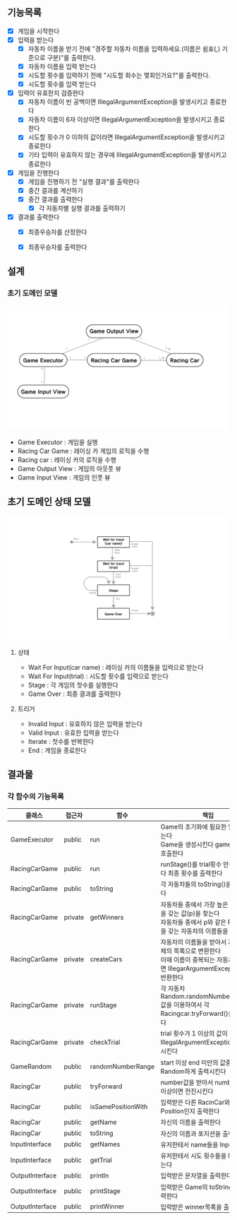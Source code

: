 

## 기능목록

- [X] 게임을 시작한다
- [X] 입력을 받는다
  - [X] 자동차 이름을 받기 전에 "경주할 자동차 이름을 입력하세요.(이름은 쉼표(,) 기준으로 구분)"를 출력한다.
  - [X] 자동차 이름을 입력 받는다
  - [X] 시도할 횟수를 입력하기 전에 "시도할 회수는 몇회인가요?"를 출력한다.
  - [X] 시도할 횟수를 입력 받는다 
- [X] 입력이 유효한지 검증한다
  - [X] 자동차 이름이 빈 공백이면 IllegalArgumentException을 발생시키고 종료한다
  - [X] 자동차 이름이 6자 이상이면 IllegalArgumentException을 발생시키고 종료한다
  - [X] 시도할 횟수가 0 이하의 값이라면 IllegalArgumentException을 발생시키고 종료한다 
  - [X] 기타 입력이 유효하지 않는 경우에 IllegalArgumentException을 발생시키고 종료한다
- [X] 게임을 진행한다
  - [X] 게임을 진행하기 전 "실행 결과"를 출력한다
  - [X] 중간 결과를 계산하기
  - [X] 중간 결과를 출력한다
      - [X] 각 자동차별 실행 결과를 출력하기
- [X] 결과를 출력한다
  - [X] 최종우승자를 산정한다
  - [X] 최종우승자를 출력한다
  


## 설계

### 초기 도메인 모델
![Domain Model Graph](./image/Domain1.png)

* Game Executor  : 게임을 실행
* Racing Car Game : 레이싱 카 게임의 로직을 수행 
* Racing car : 레이싱 카의 로직을 수행
* Game Output View : 게임의 아웃풋 뷰
* Game Input View : 게임의 인풋 뷰 

## 초기 도메인 상태 모델
![Domain State Graph](./image/State1.png)

1. 상태
   * Wait For Input(car name) : 레이싱 카의 이름들을 입력으로 받는다
   * Wait For Input(trial) : 시도할 횟수를 입력으로 받는다
   * Stage : 각 게임의 찻수를 실행한다
   * Game Over : 최종 결과를 출력한다

2. 트리거
   * Invalid Input : 유효하지 않은 입력을 받는다
   * Valid Input : 유효한 입력을 받는다
   * Iterate : 찻수를 반복한다
   * End : 게임을 종료한다

## 결과물

### 각 함수의 기능목록
| 클래스             | 접근자 | 함수 | 책임                                                                                       |
|-----------------| --- | --- |------------------------------------------------------------------------------------------|
 | GameExecutor    | public | run | Game의 초기화에 필요한 입력을 받는다<br/> Game을 생성시킨다 game.run()을 호출한다                                 |
 | RacingCarGame   | public | run | runStage()를 trial횟수 만큼 호출한다 최종 횟수를 출력한다                                                  |
 | RacingCarGame   | public | toString | 각 자동차들의 toString()을 출력한다                                                                 |
 | RacingCarGame   | private | getWinners | 자동차들 중에서 가장 높은 Position을 갖는 값(p)을 찾는다<br/> 자동차들 중에서  p와 같은 Poisiton을 갖는 자동차의 이름들을 출력한다   |
 | RacingCarGame   | private | createCars | 자동차의 이름들을 받아서 자동차 객체의 목록으로 변환한다 <br/> 이때 이름이 중복되는 자동차가 있으면 IllegarArgumentException을 반환한다 |
 | RacingCarGame   | private | runStage | 각 자동차Random.randomNumberRange() 값을 이용하여서  각 Racingcar.tryForward()를 호출한다                                                |
 | RacingCarGame   | private | checkTrial | trial 횟수가 1 이상의 값이 아니라면 IllegalArgumentException을 발생시킨다                                  |
 | GameRandom      | public | randomNumberRange | start 이상 end 미만의 값중에서 Random하게 출력시킨다                                                     |
 | RacingCar       | public | tryForward | number값을 받아서 number값이 4이상이면 전진시킨다                                                        |
 | RacingCar       | public | isSamePositionWith | 입력받은 다른 RacinCar와 같은 Position인지 출력한다                                                     |
 | RacingCar       | public | getName | 자신의 이름을 출력한다                                                                             |
 | RacingCar       | public | toString | 자신의 이름과 포지션을 출력한다                                                                        |
 | InputInterface  | public | getNames | 유저한테서 name들을 Input 받는다                                                                   |
 | InputInterface  | public | getTrial | 유저한테서 시도 횟수들을 Input 받는다                                                                  |
 | OutputInterface | public | println | 입력받은 문자열을 출력한다                                                                           |
 | OutputInterface | public | printStage | 입력받은 Game의 toString()을 출력한다                                                              |
 | OutputInterface | public | printWinner | 입력받은 winner목록을 출력한다                                                                      |


